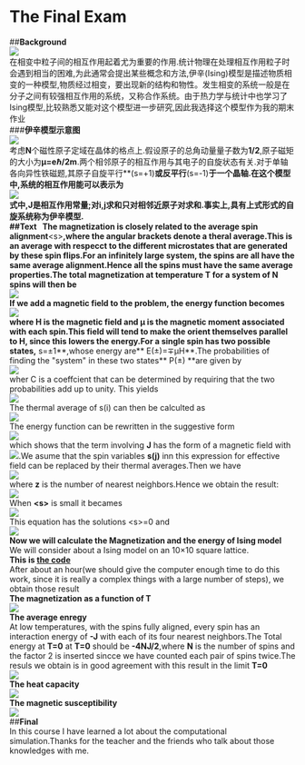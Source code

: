 **The Final Exam**
====
##**Background**  
![](http://i1.piimg.com/1949/7220b28958f4d872.gif)<br>
在相变中粒子间的相互作用起着尤为重要的作用.统计物理在处理相互作用粒子时会遇到相当的困难,为此通常会提出某些概念和方法,伊辛(Ising)模型是描述物质相变的一种模型,物质经过相变，要出现新的结构和物性。发生相变的系统一般是在分子之间有较强相互作用的系统，又称合作系统。由于热力学与统计中也学习了Ising模型,比较熟悉又能对这个模型进一步研究,因此我选择这个模型作为我的期末作业<br>
###**伊辛模型示意图**<br>
![](https://github.com/kolir/compuational_physics_N2014301020137/blob/master/File_2/f1.jpg)<br>
考虑**N**个磁性原子定域在晶体的格点上.假设原子的总角动量量子数为**1/2**,原子磁矩的大小为**μ=eℏ/2m**.两个相邻原子的相互作用与其电子的自旋状态有关.对于单轴各向异性铁磁题,其原子自旋平行**(s=+1)**或反平行**(s=-1)**于一个晶轴.在这个模型中,系统的相互作用能可以表示为  
![](http://p1.bqimg.com/1949/692bf40f34e52051.png)<br>
式中,**J**是相互作用常量;对i,j求和只对相邻近原子对求和.事实上,具有上式形式的自旋系统称为伊辛模型.<br>
##**Text**  
The magnetization is closely related to the average spin alignment**\<s>**,where the angular brackets denote a theral average.This is an average with respecct to the different microstates that are generated by these spin flips.For an infinitely large system, the spins are all have the same average alignment.Hence all the spins must have the same average properties.The total magnetization at temperature **T** for a system of **N** spins will then be<br>
![](http://i1.piimg.com/1949/9ebeb1e06f2f1f43.png)<br>
If we add a magnetic field to the problem, the energy function becomes<br>
![](http://i1.piimg.com/1949/5213d46f9c8888e4.png)<br>
where H is the magnetic field and μ is the magnetic moment associated with each spin.This field will tend to make the orient themselves parallel to **H**, since this lowers the energy.For a single spin has two possible states,** s=±1**,whose energy are** E(±)=∓μH**.The probabilities of finding the "system" in these two states** P(±) **are given by<br>
![](http://p1.bqimg.com/1949/4eee268bf5e5c1c7.png)<br>
wher C is a coeffcient that can be determined by requiring that the two probabilities add up to unity. This yields<br>
![](http://p1.bqimg.com/1949/4acf3c05f7e13b37.png)<br>
The thermal average of s(i) can then be calculted as<br>
![](http://p1.bqimg.com/1949/493bcba5f49a579d.png)<br>
The energy function can be rewritten in the suggestive form<br>
![](http://p1.bqimg.com/1949/920df3a890924940.png)<br>
which shows that the term involving **J** has the form of a magnetic field with![](http://p1.bpimg.com/1949/182e32656ceed292.png).We asume that the spin variables **s(j)** inn this expression for effective field can be replaced by their thermal averages.Then we have<br>
![](http://p1.bqimg.com/1949/e293c4249fed2c0e.png)<br>
where **z** is the number of nearest neighbors.Hence we obtain the result:<br>
![](http://p1.bpimg.com/1949/d304ad4bb593d243.png)<br>
When **\<s>** is small it becames<br>
![](http://p1.bqimg.com/1949/d941732daf6e4c99.png)<br >
This equation has the solutions \<s>=0 and<br>
![](http://p1.bqimg.com/1949/8ef10facaa063938.png)<br>
**Now we will calculate the Magnetization and the energy of Ising model**<br>
We will consider about a Ising model on an 10×10 square lattice.<br>
**This is [the code](https://github.com/kolir/compuational_physics_N2014301020137/blob/master/Chapter_7/IsingModel.py)**<br>
After about an hour(we should give the computer enough time to do this work, since it is really a complex things with a large number of steps), we obtain those result <br>
**The magnetization as a function of T**<br>
![](http://i1.piimg.com/1949/aa7b769b1ab503c1.png)<br>
**The average enregy**<br>
At low temperatures, with the spins fully aligned, every spin has an interaction energy of **-J** with each of its four nearest neighbors.The Total energy at **T=0** at **T=0** should be **-4NJ/2**,where **N** is the number of spins and the factor 2 is inserted sincce we have counted each pair of spins twice.The resuls we obtain is in good agreement with this result in the limit **T=0**<br>
![](http://i1.piimg.com/1949/9148f5e3a203d7b2.png)<br>
**The heat capacity**<br>
![](http://i1.piimg.com/1949/701f0f40206c4d22.png)<br>
**The magnetic susceptibility**<br>
![](http://i1.piimg.com/1949/8dee68e0dd868e20.png)<br>
##**Final**<br>
In this course I have learned a lot about the computational simulation.Thanks for the teacher and the friends who talk about those knowledges with me.




